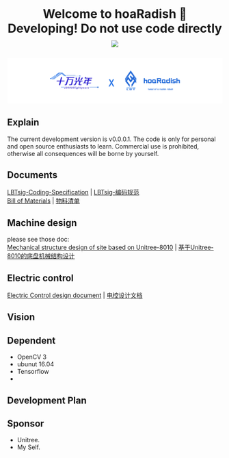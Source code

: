 <h1 align<h1 align="center">Welcome to hoaRadish 👋  </br>
 Developing! Do not use code directly <img src="https://img.shields.io/badge/hoaRadish-v0.0.0-blue"/></h1>   

<p align="left">
    <img width="800" src="doc/res/front.png">
</p>

## Explain
The current development version is v0.0.0.1. The code is only for personal and open source enthusiasts to learn. Commercial use is prohibited, otherwise all consequences will be borne by yourself.

## Documents  
[LBTsig-Coding-Specification](doc/develop/LBT-Coding-Specification_zhCN.md)
| [LBTsig-编码规范](doc/develop/LBT-Coding-Specification_zhCN.md)  
[Bill of Materials](doc/hardware/LBT_hoar_v0.0.0.0_hardware_list_zh_CN.md) | 
[物料清单](doc/hardware/LBT_hoar_v0.0.0.0_hardware_list_zh_CN.md)  


##  Machine design 
please see those doc:  
[Mechanical structure design of site based on Unitree-8010](doc/machinery/Motor/HT6010/README.md) | [基于Unitree-8010的底盘机械结构设计](doc/machinery/Motor/HT6010/README_zh_CN.md)


## Electric control
[Electric Control design document](doc/develop/electric_ctrl/electric_ctrl_design_doc_zh_CN.md) | [电控设计文档](doc/develop/electric_ctrl/electric_ctrl_design_doc_zh_CN.md)

## Vision

## Dependent
- OpenCV 3
- ubunut 16.04
- Tensorflow
- 
##  Development Plan 

## Sponsor  
- Unitree.
- My Self.